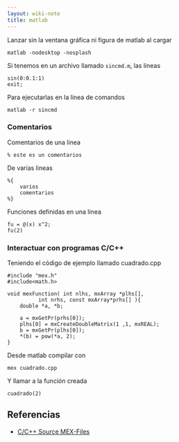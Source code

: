 ```yaml
---
layout: wiki-note
title: matlab
---
```


Lanzar sin la ventana gráfica ni figura de matlab al cargar

    matlab -nodesktop -nosplash

Si tenemos en un archivo llamado `sincmd.m`, las lineas

    sin(0:0.1:1)
    exit;

Para ejecutarlas en la linea de comandos

    matlab -r sincmd

### Comentarios
Comentarios de una linea

    % este es un comentarios

De varias lineas

    %{
        varios
        comentarios
    %}

Funciones definidas en una linea

    fu = @(x) x^2;
    fu(2)

### Interactuar con programas C/C++

Teniendo el código de ejemplo llamado cuadrado.cpp

    #include "mex.h"
    #include<math.h>

    void mexFunction( int nlhs, mxArray *plhs[],
              int nrhs, const mxArray*prhs[] ){
        double *a, *b;

        a = mxGetPr(prhs[0]);
        plhs[0] = mxCreateDoubleMatrix(1 ,1, mxREAL);
        b = mxGetPr(plhs[0]);
        *(b) = pow(*a, 2);
    }

Desde matlab compilar con

    mex cuadrado.cpp

Y llamar a la función creada

    cuadrado(2)

## Referencias

* [C/C++ Source MEX-Files](http://www.mathworks.com/help/matlab/matlab_external/c-c-source-mex-files.html)  
